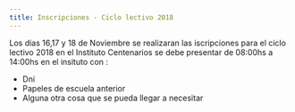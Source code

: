 ```yaml
---
title: Inscripciones - Ciclo lectivo 2018
---
```

Los dias 16,17 y 18 de Noviembre se realizaran las iscripciones para el ciclo lectivo 2018 en el Instituto Centenarios se debe presentar de 08:00hs a 14:00hs en el insituto con :

* Dni
* Papeles de escuela anterior
* Alguna otra cosa que se pueda llegar a necesitar

